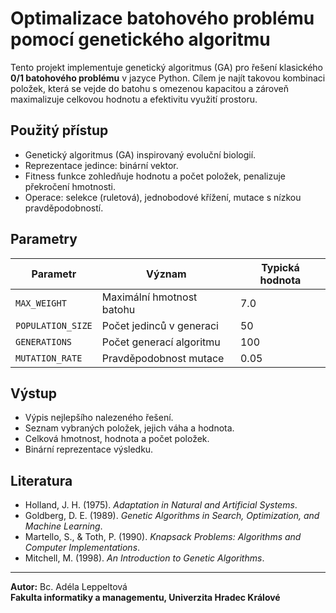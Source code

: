 # Optimalizace batohového problému pomocí genetického algoritmu

Tento projekt implementuje genetický algoritmus (GA) pro řešení klasického **0/1 batohového problému** v jazyce Python.
Cílem je najít takovou kombinaci položek, která se vejde do batohu s omezenou kapacitou a zároveň maximalizuje celkovou hodnotu a efektivitu využití prostoru.

## Použitý přístup

- Genetický algoritmus (GA) inspirovaný evoluční biologií.
- Reprezentace jedince: binární vektor.
- Fitness funkce zohledňuje hodnotu a počet položek, penalizuje překročení hmotnosti.
- Operace: selekce (ruletová), jednobodové křížení, mutace s nízkou pravděpodobností.

## Parametry

| Parametr          | Význam                    | Typická hodnota |
| ----------------- | ------------------------- | --------------- |
| `MAX_WEIGHT`      | Maximální hmotnost batohu | 7.0             |
| `POPULATION_SIZE` | Počet jedinců v generaci  | 50              |
| `GENERATIONS`     | Počet generací algoritmu  | 100             |
| `MUTATION_RATE`   | Pravděpodobnost mutace    | 0.05            |

## Výstup

- Výpis nejlepšího nalezeného řešení.
- Seznam vybraných položek, jejich váha a hodnota.
- Celková hmotnost, hodnota a počet položek.
- Binární reprezentace výsledku.

## Literatura

- Holland, J. H. (1975). _Adaptation in Natural and Artificial Systems_.
- Goldberg, D. E. (1989). _Genetic Algorithms in Search, Optimization, and Machine Learning_.
- Martello, S., & Toth, P. (1990). _Knapsack Problems: Algorithms and Computer Implementations_.
- Mitchell, M. (1998). _An Introduction to Genetic Algorithms_.

---

**Autor:** Bc. Adéla Leppeltová  
**Fakulta informatiky a managementu, Univerzita Hradec Králové**
